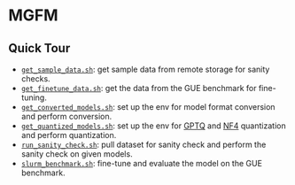 # MGFM

## Quick Tour

* [`get_sample_data.sh`](get_sample_data.sh): get sample data from remote storage for sanity checks.
* [`get_finetune_data.sh`](get_finetune_data.sh): get the data from the GUE benchmark for fine-tuning.
* [`get_converted_models.sh`](get_converted_models.sh): set up the env for model format conversion and perform conversion.
* [`get_quantized_models.sh`](get_quantized_models.sh): set up the env for [GPTQ](https://arxiv.org/abs/2210.17323) and [NF4](https://huggingface.co/blog/4bit-transformers-bitsandbytes) quantization and perform quantization.
* [`run_sanity_check.sh`](../run/run_sanity_check.sh): pull dataset for sanity check and perform the sanity check on given models.
* [`slurm_benchmark.sh`](slurm_benchmark.sh): fine-tune and evaluate the model on the GUE benchmark.
